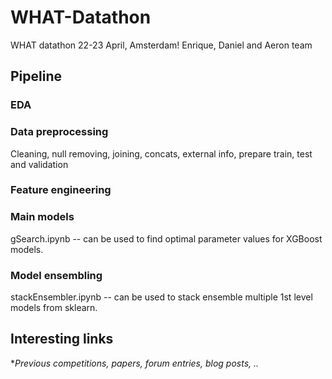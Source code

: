 # WHAT-Datathon
WHAT datathon 22-23 April, Amsterdam! Enrique, Daniel and Aeron team


## Pipeline


### EDA

### Data preprocessing
Cleaning, null removing, joining, concats, external info, prepare train, test and validation

### Feature engineering


### Main models

gSearch.ipynb -- can be used to find optimal parameter values for XGBoost models.


### Model ensembling

stackEnsembler.ipynb -- can be used to stack ensemble multiple 1st level models from sklearn.


## Interesting links
**Previous competitions, papers, forum entries, blog posts, ..*

